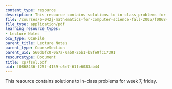```yaml
---
content_type: resource
description: This resource contains solutions to in-class problems for week 7, friday.
file: /courses/6-042j-mathematics-for-computer-science-fall-2005/f0868436f25f4159c6e761fe6083ab44_cp7fsol.pdf
file_type: application/pdf
learning_resource_types:
- Lecture Notes
ocw_type: OCWFile
parent_title: Lecture Notes
parent_type: CourseSection
parent_uid: 560d0fc0-0a7a-0ab0-26b1-b8fe9fc17391
resourcetype: Document
title: cp7fsol.pdf
uid: f0868436-f25f-4159-c6e7-61fe6083ab44
---
```

This resource contains solutions to in-class problems for week 7, friday.

